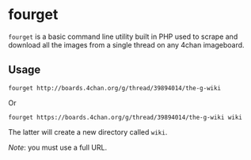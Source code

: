 fourget
=======

`fourget` is a basic command line utility built in PHP used to
scrape and download all the images from a single thread on any 4chan
imageboard.

## Usage

    fourget http://boards.4chan.org/g/thread/39894014/the-g-wiki

Or

    fourget https://boards.4chan.org/g/thread/39894014/the-g-wiki wiki

The latter will create a new directory called `wiki`.

*Note*: you must use a full URL.
